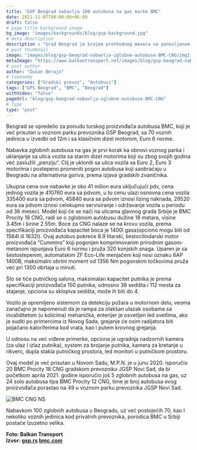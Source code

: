```yaml
---
title: "GSP Beograd nabavlja 100 autobusa na gas marke BMC"
date: 2021-11-07T00:00:00+06:00
draft: false
# page title background image
bg_image: "images/backgrounds/blog/gsp-background.jpg"
# meta description
description : "Grad Beograd je krajem prethodnog meseca na ponovljenom procesu tendera za nabavku 100 vozila sa pogonom na gas odabrao ponudu zastupnika proizvođača BMC u Srbiji, kompanije M.P.N. iz Beograda i S-Leasing kuće."
# post thumbnail
image: "images/blog/gsp-beograd-nabavlja-zglobne-autobuse-BMC-CNG/img1.jpg"
metaImage: "https://www.balkantransport.net/images/blog/gsp-beograd-nabavlja-zglobne-autobuse-BMC-CNG/img1.jpg"
# post author
author: "Dušan Beraja"
# taxonomy
categories: ["Gradski prevoz", "Autobusi"]
tags: ["GPS Beograd", "BMC", "Beograd"]
withVideo: "false"
pageUrl: "blog/gsp-beograd-nabavlja-zglobne-autobuse-BMC-CNG"
# type
type: "post"
---
```


Beograd se opredelio za ponudu turskog proizvođača autobusa BMC, koji je već prisutan u voznom parku prevoznika GSP Beograd, sa 70 voznih jedinica u izvedbi od 12m i sa klasičnim dizel motorom, Euro 6 norme.

Nabavka zglobnih autobusa na gas je prvi korak ka obnovi voznog parka i uklanjanje sa ulica vozila sa starim dizel motorima koji su zbog svojih godina već zaslužili „penziju“. Cilj je ukloniti sa ulica vozila sa Euro 2, Euro 3 motorima i postepeno promeniti pogon autobusa koji saobraćaju u Beogradu na alternativna goriva, prema izjava gradskih zvaničnika.

Ukupna cena ove nabavke je oko 41 milion eura uključujući pdv, cena jednog vozila je 410760 eura sa pdvom, u tu cenu ulazi osnovna cena vozila 335400 eura sa pdvom, 45840 eura sa pdvom iznosi lizing naknada, 29520 eura sa pdvom iznosi celokupno servisiranje i održavanje vozila u periodu od 36 meseci.
Model koji će se naći na ulicama glavnog grada Srbije je BMC Procity 18 CNG, radi se o zglobnom autobusu dužine 18 metara, visine 3.45m i širine 2.55m. Boce za CNG nalaze se na krovu vozila, prema specifikaciji proizvođača kapacitet boca je 1400l gasa(opciono mogu biti od 1584l ili 1632l).
Ovaj autobus pokreće 8.9 litarski, šestocilindarski motor proizvođača “Cummins” koji pogonjen komprimovanim prirodnim gasom-metanom ispunjava Euro 6 normu i pruža 320 konjskih snaga. Uparen je sa šestostepenim, automatskim ZF Eco-Life  menjačem koji nosi oznaku 6AP 1400B, maksimalni obrtni moment od 1356 Nm pogonskim točkovima pruža već pri 1300 obrtaja u minuti.

Što se tiče putničkog salona, maksimalan kapacitet putnika je prema specifikaciji proizvođača 150 putnika, odnosno 38 sedišta i 112 mesta za stajanje, opciona su sklopiva sedišta, može ih biti do 4.

Vozilo je opremljeno sistemom za detekciju požara u motornom delu, veoma zanačajno je napomenuti da je rampa za olakšan ulazak osobama sa invaliditetom (u kolicima) mehanička, enterijer je osvetljen led svetlima, ako je suditi po primercima iz Novog Sada, grejanje će osim radijatora biti pojačano kaloriferima kod vrata, kao i putem krovnog grejanja.

U odnosu na već viđene primerke, opciona je ugradnja nadzornih kamera (za ulaz I izlaz putnika), system za brojanje putnika, kamera za kretanje u rikverc, dupla stakla putničkog prostora, led monitori u putničkom prostoru.

Ovaj model je već prisutan u Novom Sadu, M.P.N. je u junu 2020. isporučio 20 BMC Procity 18 CNG gradskom prevozniku JGSP Novi Sad, da bi početkom aprila 2021. godine isporučio još 5 zglobnih autobusa na gas, uz 24 solo autobusa tipa BMC Procity 12 CNG, time je broj autobusa ovog proizvođača porastao na 49 u voznom parku prevoznika JGSP Novi Sad.

![BMC CNG NS](/images/blog/gsp-beograd-nabavlja-zglobne-autobuse-BMC-CNG/img2.jpg "NBMC CNG NS")

Nabavkom 100 zglobnih autobusa u Beogradu, uz već postojećih 70, kao I nekoliko voznih jedinica kod privatnih prevoznika, porodica BMC u Srbiji postaće izuzetno velika.

**Foto: Balkan Transport**\
**Izvor: [gsp.rs](www.gsp.rs) [bmc.com](www.bmc.com)**